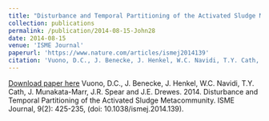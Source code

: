 ```yaml
---
title: "Disturbance and Temporal Partitioning of the Activated Sludge Metacommunity"
collection: publications
permalink: /publication/2014-08-15-John28
date: 2014-08-15
venue: 'ISME Journal'
paperurl: 'https://www.nature.com/articles/ismej2014139'
citation: 'Vuono, D.C., J. Benecke, J. Henkel, W.C. Navidi, T.Y. Cath, J. Munakata-Marr, J.R. Spear and J.E. Drewes.  2014.  Disturbance and Temporal Partitioning of the Activated Sludge Metacommunity.  ISME Journal, 9(2): 425-235, (doi: 10.1038/ismej.2014.139).'
---
```


<a href='https://www.nature.com/articles/ismej2014139'>Download paper here</a>
Vuono, D.C., J. Benecke, J. Henkel, W.C. Navidi, T.Y. Cath, J. Munakata-Marr, J.R. Spear and J.E. Drewes.  2014.  Disturbance and Temporal Partitioning of the Activated Sludge Metacommunity.  ISME Journal, 9(2): 425-235, (doi: 10.1038/ismej.2014.139).
